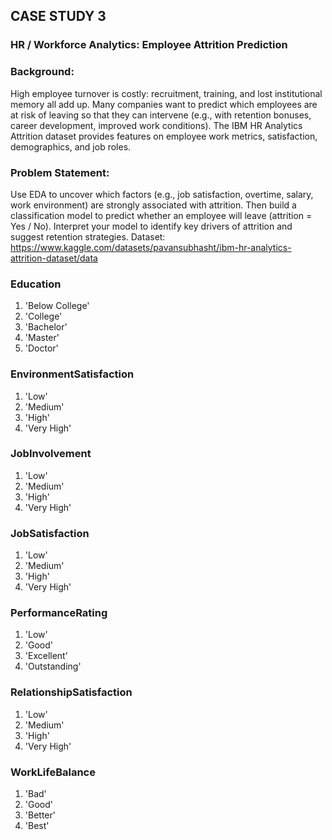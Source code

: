 ## CASE STUDY 3
### HR / Workforce Analytics: Employee Attrition Prediction

### Background:
High employee turnover is costly: recruitment, training, and lost institutional memory all add up. Many companies want to predict which employees are at risk of leaving so that they can intervene (e.g., with retention bonuses, career development, improved work conditions). The IBM HR Analytics Attrition dataset provides features on employee work metrics, satisfaction, demographics, and job roles.

### Problem Statement:
Use EDA to uncover which factors (e.g., job satisfaction, overtime, salary, work environment) are strongly associated with attrition. Then build a classification model to predict whether an employee will leave (attrition = Yes / No). Interpret your model to identify key drivers of attrition and suggest retention strategies.
Dataset:
https://www.kaggle.com/datasets/pavansubhasht/ibm-hr-analytics-attrition-dataset/data


### Education
1. 'Below College'
2. 'College'
3. 'Bachelor'
4. 'Master'
5. 'Doctor'

### EnvironmentSatisfaction
1. 'Low'
2. 'Medium'
3. 'High'
4. 'Very High'

### JobInvolvement
1. 'Low'
2. 'Medium'
3. 'High'
4. 'Very High'

### JobSatisfaction
1. 'Low'
2. 'Medium'
3. 'High'
4. 'Very High'

### PerformanceRating
1. 'Low'
2. 'Good'
3. 'Excellent'
4. 'Outstanding'

### RelationshipSatisfaction
1. 'Low'
2. 'Medium'
3. 'High'
4. 'Very High'

### WorkLifeBalance
1. 'Bad'
2. 'Good'
3. 'Better'
4. 'Best'